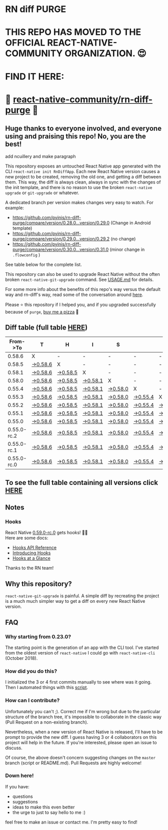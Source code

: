 # RN diff PURGE

# THIS REPO HAS MOVED TO THE OFFICIAL REACT-NATIVE-COMMUNITY ORGANIZATION. 😍
# FIND IT HERE:  
# 💪 [react-native-community/rn-diff-purge](https://github.com/react-native-community/rn-diff-purge) 🎉
## Huge thanks to everyone involved, and everyone using and praising this repo! No, you are the best!


 add ncuillery and make paragraph

This repository exposes an untouched React Native app generated with the CLI
`react-native init RnDiffApp`. Each new React Native version causes a new project to be created, removing the old one, and getting a diff between them. This way, the diff is always clean, always in sync with the changes of the init template, and there is no reason to use the broken `react-native upgrade` or `git-upgrade` or whatever.

A dedicated branch per version makes changes very easy
to watch. For example:

* https://github.com/pvinis/rn-diff-purge/compare/version/0.28.0...version/0.29.0
(Change in Android template)
* https://github.com/pvinis/rn-diff-purge/compare/version/0.29.0...version/0.29.2
(no change)
* https://github.com/pvinis/rn-diff-purge/compare/version/0.30.0...version/0.31.0
(minor change in `.flowconfig` )

See table below for the complete list.

This repository can also be used to upgrade React Native without the often broken `react-native-git-upgrade` command.
See [USAGE.md](https://github.com/pvinis/rn-diff-purge/blob/master/USAGE.md) for details.

For some more info about the benefits of this repo's way versus the default way and rn-diff's way, read some of the conversation around [here](https://github.com/react-native-community/discussions-and-proposals/issues/68#issuecomment-452227478).

Please :star: this repository if I helped you, and if you upgraded successfully because of `purge`, [buy me a pizza](https://www.buymeacoffee.com/DGWwHVZ4s) :pizza:

## Diff table (full table [HERE](https://pvinis.github.io/rn-diff-purge))

| From->To    | T                                                                                               | H                                                                                               | I                                                                                               | S                                                                                               |                                                                                                 | I                                                                                               | S                                                                                               |                                                                                                 | C                                                                                               | O                                                                                                         | O                                                                                                         | L   |
| ----------- | ----------------------------------------------------------------------------------------------- | ----------------------------------------------------------------------------------------------- | ----------------------------------------------------------------------------------------------- | ----------------------------------------------------------------------------------------------- | ----------------------------------------------------------------------------------------------- | ----------------------------------------------------------------------------------------------- | ----------------------------------------------------------------------------------------------- | ----------------------------------------------------------------------------------------------- | ----------------------------------------------------------------------------------------------- | --------------------------------------------------------------------------------------------------------- | --------------------------------------------------------------------------------------------------------- | --- |
| 0.58.6      | X                                                                                               | -                                                                                               | -                                                                                               | -                                                                                               | -                                                                                               | -                                                                                               | -                                                                                               | -                                                                                               | -                                                                                               | -                                                                                                         | -                                                                                                         | -   |
| 0.58.5      | [->0.58.6](https://github.com/pvinis/rn-diff-purge/compare/version/0.58.5..version/0.58.6)      | X                                                                                               | -                                                                                               | -                                                                                               | -                                                                                               | -                                                                                               | -                                                                                               | -                                                                                               | -                                                                                               | -                                                                                                         | -                                                                                                         | -   |
| 0.58.1      | [->0.58.6](https://github.com/pvinis/rn-diff-purge/compare/version/0.58.1..version/0.58.6)      | [->0.58.5](https://github.com/pvinis/rn-diff-purge/compare/version/0.58.1..version/0.58.5)      | X                                                                                               | -                                                                                               | -                                                                                               | -                                                                                               | -                                                                                               | -                                                                                               | -                                                                                               | -                                                                                                         | -                                                                                                         | -   |
| 0.58.0      | [->0.58.6](https://github.com/pvinis/rn-diff-purge/compare/version/0.58.0..version/0.58.6)      | [->0.58.5](https://github.com/pvinis/rn-diff-purge/compare/version/0.58.0..version/0.58.5)      | [->0.58.1](https://github.com/pvinis/rn-diff-purge/compare/version/0.58.0..version/0.58.1)      | X                                                                                               | -                                                                                               | -                                                                                               | -                                                                                               | -                                                                                               | -                                                                                               | -                                                                                                         | -                                                                                                         | -   |
| 0.55.4      | [->0.58.6](https://github.com/pvinis/rn-diff-purge/compare/version/0.55.4..version/0.58.6)      | [->0.58.5](https://github.com/pvinis/rn-diff-purge/compare/version/0.55.4..version/0.58.5)      | [->0.58.1](https://github.com/pvinis/rn-diff-purge/compare/version/0.55.4..version/0.58.1)      | [->0.58.0](https://github.com/pvinis/rn-diff-purge/compare/version/0.55.4..version/0.58.0)      | X                                                                                               | -                                                                                               | -                                                                                               | -                                                                                               | -                                                                                               | -                                                                                                         | -                                                                                                         | -   |
| 0.55.3      | [->0.58.6](https://github.com/pvinis/rn-diff-purge/compare/version/0.55.3..version/0.58.6)      | [->0.58.5](https://github.com/pvinis/rn-diff-purge/compare/version/0.55.3..version/0.58.5)      | [->0.58.1](https://github.com/pvinis/rn-diff-purge/compare/version/0.55.3..version/0.58.1)      | [->0.58.0](https://github.com/pvinis/rn-diff-purge/compare/version/0.55.3..version/0.58.0)      | [->0.55.4](https://github.com/pvinis/rn-diff-purge/compare/version/0.55.3..version/0.55.4)      | X                                                                                               | -                                                                                               | -                                                                                               | -                                                                                               | -                                                                                                         | -                                                                                                         | -   |
| 0.55.2      | [->0.58.6](https://github.com/pvinis/rn-diff-purge/compare/version/0.55.2..version/0.58.6)      | [->0.58.5](https://github.com/pvinis/rn-diff-purge/compare/version/0.55.2..version/0.58.5)      | [->0.58.1](https://github.com/pvinis/rn-diff-purge/compare/version/0.55.2..version/0.58.1)      | [->0.58.0](https://github.com/pvinis/rn-diff-purge/compare/version/0.55.2..version/0.58.0)      | [->0.55.4](https://github.com/pvinis/rn-diff-purge/compare/version/0.55.2..version/0.55.4)      | [->0.55.3](https://github.com/pvinis/rn-diff-purge/compare/version/0.55.2..version/0.55.3)      | X                                                                                               | -                                                                                               | -                                                                                               | -                                                                                                         | -                                                                                                         | -   |
| 0.55.1      | [->0.58.6](https://github.com/pvinis/rn-diff-purge/compare/version/0.55.1..version/0.58.6)      | [->0.58.5](https://github.com/pvinis/rn-diff-purge/compare/version/0.55.1..version/0.58.5)      | [->0.58.1](https://github.com/pvinis/rn-diff-purge/compare/version/0.55.1..version/0.58.1)      | [->0.58.0](https://github.com/pvinis/rn-diff-purge/compare/version/0.55.1..version/0.58.0)      | [->0.55.4](https://github.com/pvinis/rn-diff-purge/compare/version/0.55.1..version/0.55.4)      | [->0.55.3](https://github.com/pvinis/rn-diff-purge/compare/version/0.55.1..version/0.55.3)      | [->0.55.2](https://github.com/pvinis/rn-diff-purge/compare/version/0.55.1..version/0.55.2)      | X                                                                                               | -                                                                                               | -                                                                                                         | -                                                                                                         | -   |
| 0.55.0      | [->0.58.6](https://github.com/pvinis/rn-diff-purge/compare/version/0.55.0..version/0.58.6)      | [->0.58.5](https://github.com/pvinis/rn-diff-purge/compare/version/0.55.0..version/0.58.5)      | [->0.58.1](https://github.com/pvinis/rn-diff-purge/compare/version/0.55.0..version/0.58.1)      | [->0.58.0](https://github.com/pvinis/rn-diff-purge/compare/version/0.55.0..version/0.58.0)      | [->0.55.4](https://github.com/pvinis/rn-diff-purge/compare/version/0.55.0..version/0.55.4)      | [->0.55.3](https://github.com/pvinis/rn-diff-purge/compare/version/0.55.0..version/0.55.3)      | [->0.55.2](https://github.com/pvinis/rn-diff-purge/compare/version/0.55.0..version/0.55.2)      | [->0.55.1](https://github.com/pvinis/rn-diff-purge/compare/version/0.55.0..version/0.55.1)      | X                                                                                               | -                                                                                                         | -                                                                                                         | -   |
| 0.55.0-rc.2 | [->0.58.6](https://github.com/pvinis/rn-diff-purge/compare/version/0.55.0-rc.2..version/0.58.6) | [->0.58.5](https://github.com/pvinis/rn-diff-purge/compare/version/0.55.0-rc.2..version/0.58.5) | [->0.58.1](https://github.com/pvinis/rn-diff-purge/compare/version/0.55.0-rc.2..version/0.58.1) | [->0.58.0](https://github.com/pvinis/rn-diff-purge/compare/version/0.55.0-rc.2..version/0.58.0) | [->0.55.4](https://github.com/pvinis/rn-diff-purge/compare/version/0.55.0-rc.2..version/0.55.4) | [->0.55.3](https://github.com/pvinis/rn-diff-purge/compare/version/0.55.0-rc.2..version/0.55.3) | [->0.55.2](https://github.com/pvinis/rn-diff-purge/compare/version/0.55.0-rc.2..version/0.55.2) | [->0.55.1](https://github.com/pvinis/rn-diff-purge/compare/version/0.55.0-rc.2..version/0.55.1) | [->0.55.0](https://github.com/pvinis/rn-diff-purge/compare/version/0.55.0-rc.2..version/0.55.0) | X                                                                                                         | -                                                                                                         | -   |
| 0.55.0-rc.1 | [->0.58.6](https://github.com/pvinis/rn-diff-purge/compare/version/0.55.0-rc.1..version/0.58.6) | [->0.58.5](https://github.com/pvinis/rn-diff-purge/compare/version/0.55.0-rc.1..version/0.58.5) | [->0.58.1](https://github.com/pvinis/rn-diff-purge/compare/version/0.55.0-rc.1..version/0.58.1) | [->0.58.0](https://github.com/pvinis/rn-diff-purge/compare/version/0.55.0-rc.1..version/0.58.0) | [->0.55.4](https://github.com/pvinis/rn-diff-purge/compare/version/0.55.0-rc.1..version/0.55.4) | [->0.55.3](https://github.com/pvinis/rn-diff-purge/compare/version/0.55.0-rc.1..version/0.55.3) | [->0.55.2](https://github.com/pvinis/rn-diff-purge/compare/version/0.55.0-rc.1..version/0.55.2) | [->0.55.1](https://github.com/pvinis/rn-diff-purge/compare/version/0.55.0-rc.1..version/0.55.1) | [->0.55.0](https://github.com/pvinis/rn-diff-purge/compare/version/0.55.0-rc.1..version/0.55.0) | [->0.55.0-rc.2](https://github.com/pvinis/rn-diff-purge/compare/version/0.55.0-rc.1..version/0.55.0-rc.2) | X                                                                                                         | -   |
| 0.55.0-rc.0 | [->0.58.6](https://github.com/pvinis/rn-diff-purge/compare/version/0.55.0-rc.0..version/0.58.6) | [->0.58.5](https://github.com/pvinis/rn-diff-purge/compare/version/0.55.0-rc.0..version/0.58.5) | [->0.58.1](https://github.com/pvinis/rn-diff-purge/compare/version/0.55.0-rc.0..version/0.58.1) | [->0.58.0](https://github.com/pvinis/rn-diff-purge/compare/version/0.55.0-rc.0..version/0.58.0) | [->0.55.4](https://github.com/pvinis/rn-diff-purge/compare/version/0.55.0-rc.0..version/0.55.4) | [->0.55.3](https://github.com/pvinis/rn-diff-purge/compare/version/0.55.0-rc.0..version/0.55.3) | [->0.55.2](https://github.com/pvinis/rn-diff-purge/compare/version/0.55.0-rc.0..version/0.55.2) | [->0.55.1](https://github.com/pvinis/rn-diff-purge/compare/version/0.55.0-rc.0..version/0.55.1) | [->0.55.0](https://github.com/pvinis/rn-diff-purge/compare/version/0.55.0-rc.0..version/0.55.0) | [->0.55.0-rc.2](https://github.com/pvinis/rn-diff-purge/compare/version/0.55.0-rc.0..version/0.55.0-rc.2) | [->0.55.0-rc.1](https://github.com/pvinis/rn-diff-purge/compare/version/0.55.0-rc.0..version/0.55.0-rc.1) | X   |

## To see the full table containing all versions click [HERE](https://pvinis.github.io/rn-diff-purge)

## Notes

### Hooks
React Native [0.59.0-rc.0](https://github.com/pvinis/rn-diff-purge#version-changes) gets hooks! 🎉🥳  
Here are some docs:
- [Hooks API Reference](https://reactjs.org/docs/hooks-reference.html)
- [Introducing Hooks](https://reactjs.org/docs/hooks-intro.html)
- [Hooks at a Glance](https://reactjs.org/docs/hooks-overview.html)

Thanks to the RN team!

## Why this repository?
`react-native-git-upgrade` is painful. A simple diff by recreating the project is a much much simpler way to get a diff on every new React Native version.


## FAQ

### Why starting from 0.23.0?

The starting point is the generation of an app with the CLI tool. I've started from the oldest
version of `react-native` I could go with `react-native-cli` (October 2018).

### How did you do this?

I initialized the 3 or 4 first commits manually to see where was it going. Then I automated
things with this [script](https://github.com/pvinis/rn-diff-purge/blob/master/new-version.sh).

### How can I contribute?

Unfortunately you can't ;). Correct me if I'm wrong but due to the particular structure of the
branch tree, it's impossible to collaborate in the classic way (Pull Request on a non-existing
branch).

Nevertheless, when a new version of React Native is released, I'll have to be prompt to provide
the new diff. I guess having 3 or 4 collaborators on this project will help in the future.
If you're interested, please open an issue to discuss.

Of course, the above doesn't concern suggesting changes on the `master` branch (script or
README.md). Pull Requests are highly welcome!


### Down here!

If you have: 
- questions
- suggestions
- ideas to make this even better
- the urge to just to say hello to me :)

feel free to make an issue or contact me. I'm pretty easy to find!
